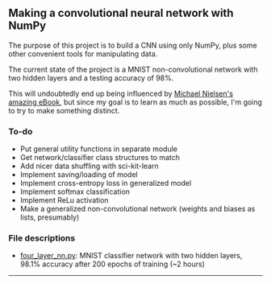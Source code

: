 ## Making a convolutional neural network with NumPy


The purpose of this project is to build a CNN using only NumPy, plus some other convenient tools for manipulating data.

The current state of the project is a MNIST non-convolutional network with two hidden layers and a testing accuracy of 98%.

This will undoubtedly end up being influenced by [Michael Nielsen's amazing eBook](http://neuralnetworksanddeeplearning.com/), but since my goal is to learn as much as possible, I'm going to try to make something distinct.

### To-do

- Put general utility functions in separate module
- Get network/classifier class structures to match
- Add nicer data shuffling with sci-kit-learn
- Implement saving/loading of model
- Implement cross-entropy loss in generalized model
- Implement softmax classification
- Implement ReLu activation
- Make a generalized non-convolutional network (weights and biases as lists, presumably)



### File descriptions
- [four_layer_nn.py](four_layer_nn.py): MNIST classifier network with two hidden layers, 98.1% accuracy after 200 epochs of training (~2 hours)

_________________________________________